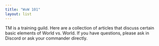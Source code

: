 ```yaml
---
title: "WvW 101"
layout: list
---
```


TM is a training guild. Here are a collection of articles that discuss certain basic elements of World vs. World. If you have questions, please ask in Discord or ask your commander directly.
